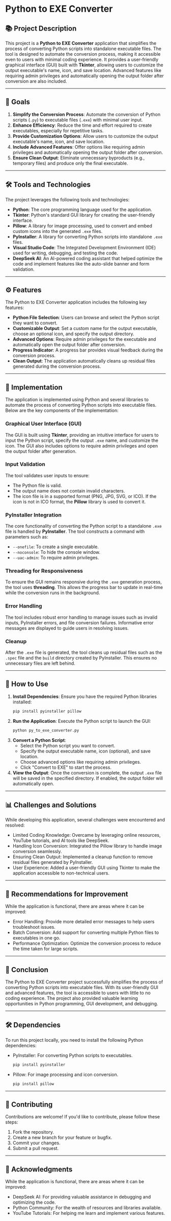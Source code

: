 # Python to EXE Converter

## 📚 **Project Description**
This project is a **Python to EXE Converter** application that simplifies the process of converting Python scripts into standalone executable files. The tool is designed to automate the conversion process, making it accessible even to users with minimal coding experience. It provides a user-friendly graphical interface (GUI) built with **Tkinter**, allowing users to customize the output executable's name, icon, and save location. Advanced features like requiring admin privileges and automatically opening the output folder after conversion are also included.

---

## 🎯 **Goals**
1. **Simplify the Conversion Process**: Automate the conversion of Python scripts (`.py`) to executable files (`.exe`) with minimal user input.
2. **Enhance Efficiency**: Reduce the time and effort required to create executables, especially for repetitive tasks.
3. **Provide Customization Options**: Allow users to customize the output executable's name, icon, and save location.
4. **Include Advanced Features**: Offer options like requiring admin privileges and automatically opening the output folder after conversion.
5. **Ensure Clean Output**: Eliminate unnecessary byproducts (e.g., temporary files) and produce only the final executable.

---

## 🛠️ **Tools and Technologies**
The project leverages the following tools and technologies:
- **Python**: The core programming language used for the application.
- **Tkinter**: Python's standard GUI library for creating the user-friendly interface.
- **Pillow**: A library for image processing, used to convert and embed custom icons into the generated `.exe` files.
- **PyInstaller**: A library for converting Python scripts into standalone `.exe` files.
- **Visual Studio Code**: The Integrated Development Environment (IDE) used for writing, debugging, and testing the code.
- **DeepSeek AI**: An AI-powered coding assistant that helped optimize the code and implement features like the auto-slide banner and form validation.

---

## ⚙️ **Features**
The Python to EXE Converter application includes the following key features:
- **Python File Selection**: Users can browse and select the Python script they want to convert.
- **Customizable Output**: Set a custom name for the output executable, choose an optional icon, and specify the output directory.
- **Advanced Options**: Require admin privileges for the executable and automatically open the output folder after conversion.
- **Progress Indicator**: A progress bar provides visual feedback during the conversion process.
- **Clean Output**: The application automatically cleans up residual files generated during the conversion process.

---

## 🧠 **Implementation**
The application is implemented using Python and several libraries to automate the process of converting Python scripts into executable files. Below are the key components of the implementation:

### **Graphical User Interface (GUI)**
The GUI is built using **Tkinter**, providing an intuitive interface for users to input the Python script, specify the output `.exe` name, and customize the icon. The GUI also includes options to require admin privileges and open the output folder after generation.

### **Input Validation**
The tool validates user inputs to ensure:
- The Python file is valid.
- The output name does not contain invalid characters.
- The icon file is in a supported format (PNG, JPG, SVG, or ICO). If the icon is not in ICO format, the **Pillow** library is used to convert it.

### **PyInstaller Integration**
The core functionality of converting the Python script to a standalone `.exe` file is handled by **PyInstaller**. The tool constructs a command with parameters such as:
- `--onefile`: To create a single executable.
- `--noconsole`: To hide the console window.
- `--uac-admin`: To require admin privileges.

### **Threading for Responsiveness**
To ensure the GUI remains responsive during the `.exe` generation process, the tool uses **threading**. This allows the progress bar to update in real-time while the conversion runs in the background.

### **Error Handling**
The tool includes robust error handling to manage issues such as invalid inputs, PyInstaller errors, and file conversion failures. Informative error messages are displayed to guide users in resolving issues.

### **Cleanup**
After the `.exe` file is generated, the tool cleans up residual files such as the `.spec` file and the `build` directory created by PyInstaller. This ensures no unnecessary files are left behind.

---

## 🚀 **How to Use**
1. **Install Dependencies**:
   Ensure you have the required Python libraries installed:
   ```bash
   pip install pyinstaller pillow
2. **Run the Application**:
   Execute the Python script to launch the GUI:
   ```bash
   python py_to_exe_converter.py
3. **Convert a Python Script**:
   - Select the Python script you want to convert.
   - Specify the output executable name, icon (optional), and save location.
   - Choose advanced options like requiring admin privileges.
   - Click "Convert to EXE" to start the process.
4. **View the Output**:
   Once the conversion is complete, the output `.exe` file will be saved in the specified       directory. If enabled, the output folder will automatically open.

---

## 📊 **Challenges and Solutions**
While developing this application, several challenges were encountered and resolved:
- Limited Coding Knowledge: Overcame by leveraging online resources, YouTube tutorials, and AI tools like DeepSeek.
- Handling Icon Conversion: Integrated the Pillow library to handle image conversion seamlessly.
- Ensuring Clean Output: Implemented a cleanup function to remove residual files generated by PyInstaller.
- User Experience: Added a user-friendly GUI using Tkinter to make the application accessible to non-technical users.

---

## 📝 **Recommendations for Improvement**
While the application is functional, there are areas where it can be improved:
- Error Handling: Provide more detailed error messages to help users troubleshoot issues.
- Batch Conversion: Add support for converting multiple Python files to executables in one go.
- Performance Optimization: Optimize the conversion process to reduce the time taken for large scripts.

---

## 🏁 **Conclusion**
The Python to EXE Converter project successfully simplifies the process of converting Python scripts into executable files. With its user-friendly GUI and advanced features, the tool is accessible to users with little to no coding experience. The project also provided valuable learning opportunities in Python programming, GUI development, and debugging.

---

## 🛠️ **Dependencies**
To run this project locally, you need to install the following Python dependencies:
- PyInstaller: For converting Python scripts to executables.
  ```bash
  pip install pyinstaller
- Pillow: For image processing and icon conversion.
  ```bash
  pip install pillow
  
---

## 🤝 **Contributing**
Contributions are welcome! If you'd like to contribute, please follow these steps:
1. Fork the repository.
2. Create a new branch for your feature or bugfix.
3. Commit your changes.
4. Submit a pull request.

---

## 🙏 **Acknowledgments**
While the application is functional, there are areas where it can be improved:
- DeepSeek AI: For providing valuable assistance in debugging and optimizing the code.
- Python Community: For the wealth of resources and libraries available.
- YouTube Tutorials: For helping me learn and implement various features.
